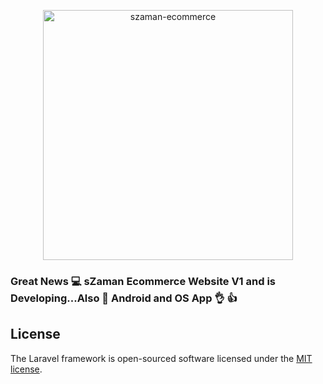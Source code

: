 <p align="center"><a href="https://laravel.com" target="_blank"><img src="https://ecom.szamantech.com/storage/logo/logo-469016.png" width="400" alt="szaman-ecommerce"></a></p>

### Great News 💻 sZaman Ecommerce Website V1 and is Developing...Also 📲 Android and OS App 👌 👍


## License
The Laravel framework is open-sourced software licensed under the [MIT license](https://opensource.org/licenses/MIT).
